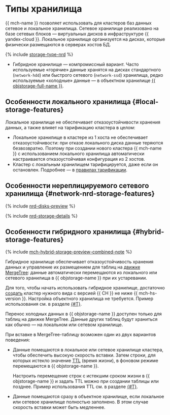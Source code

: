 # Типы хранилища


{{ mch-name }} позволяет использовать для кластеров баз данных сетевое и локальное хранилища. Сетевое хранилище реализовано на базе сетевых блоков — виртуальных дисков в инфраструктуре {{ yandex-cloud }}. Локальное хранилище организуется на дисках, которые физически размещаются в серверах хостов БД.

{% include [storage-type-nrd](../../_includes/mdb/storage-type-nrd.md) %}

- Гибридное хранилище — компромиссный вариант. Часто используемые «горячие» данные хранятся на дисках стандартного (`network-hdd`) или быстрого сетевого (`network-ssd`) хранилища, редко используемые «холодные» данные — в объектном хранилище [{{ objstorage-full-name }}](../../storage/).

## Особенности локального хранилища {#local-storage-features}

Локальное хранилище не обеспечивает отказоустойчивости хранения данных, а также влияет на тарификацию кластера в целом:

- Локальное хранилище в кластере из 1 хоста не обеспечивает отказоустойчивости: при отказе локального диска данные теряются безвозвратно. Поэтому при создании нового кластера {{ mch-name }} с использованием локального хранилища автоматически настраивается отказоустойчивая конфигурация из 2 хостов.
- Кластер с локальным хранилищем тарифицируется, даже если он остановлен. Подробнее — в [правилах тарификации](../pricing.md).

## Особенности нереплицируемого сетевого хранилища {#network-nrd-storage-features}

{% include [nrd-disks-preview](../../_includes/mdb/non-replicated-disks-preview.md) %}

{% include [nrd-storage-details](../../_includes/mdb/nrd-storage-details.md) %}

## Особенности гибридного хранилища {#hybrid-storage-features}

{% include [mch-hybrid-storage-preview-combined-note](../../_includes/mdb/mch-hybrid-storage-preview-combined-note.md) %}

Гибридное хранилище обеспечивает отказоустойчивость хранения данных и управление их размещением для таблиц на [движке MergeTree](https://clickhouse.tech/docs/ru/engines/table-engines/mergetree-family/mergetree/): данные автоматически перемещаются из локального или сетевого хранилища в {{ objstorage-name }} при их устаревании.

Для того, чтобы начать использовать гибридное хранилище, достаточно [создать](../operations/cluster-create.md#create-cluster) кластер нужного вида с версией {{ CH }} не ниже {{ mch-hs-version }}. Настройка объектного хранилища не требуется. Пример использования см. в разделе [{#T}](../tutorials/hybrid-storage.md).

Перенос холодных данных в {{ objstorage-name }} доступен только для таблиц на движке MergeTree. Данные других таблиц будут храниться как обычно — на локальном или сетевом хранилище.

При вставке в MergeTree-таблицу возможен один из двух вариантов поведения:
- Данные помещаются в локальное или сетевое хранилище кластера, чтобы обеспечить высокую скорость вставки. Затем строки, для которых истекло значение [TTL](https://clickhouse.tech/docs/ru/engines/table-engines/mergetree-family/mergetree/#mergetree-table-ttl) (время жизни), в фоновом режиме перемещаются в {{ objstorage-name }}.

  Настроить перемещение строк с истекшим сроком жизни в {{ objstorage-name }} и задать TTL можно при создании таблицы или позднее. Пример использования TTL см. в разделе [{#T}](../tutorials/hybrid-storage.md).

- Данные помещаются сразу в объектное хранилище, если локальное или сетевое хранилище полностью заполнено. В этом случае скорость вставки может быть медленнее.
